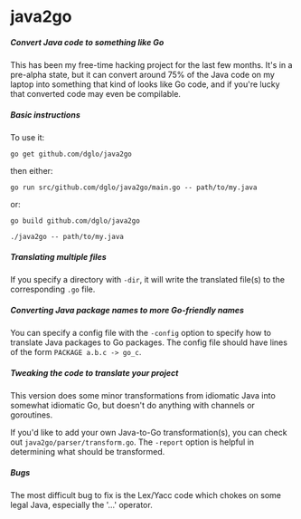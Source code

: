 java2go
=======

##### Convert Java code to something like Go

This has been my free-time hacking project for the last few months.  It's in a pre-alpha state, but it can convert around 75% of the Java code on my laptop into something that kind of looks like Go code, and if you're lucky that converted code may even be compilable.

##### Basic instructions

To use it:

 `go get github.com/dglo/java2go`

then either:

 `go run src/github.com/dglo/java2go/main.go -- path/to/my.java`

or:

 `go build github.com/dglo/java2go`

 `./java2go -- path/to/my.java`

##### Translating multiple files

If you specify a directory with `-dir`, it will write the translated file(s) to the corresponding `.go` file.

##### Converting Java package names to more Go-friendly names

You can specify a config file with the `-config` option to specify how to translate Java packages to Go packages.  The config file should have lines of the form `PACKAGE a.b.c -> go_c`.

##### Tweaking the code to translate your project

This version does some minor transformations from idiomatic Java into
somewhat idiomatic Go, but doesn't do anything with channels or goroutines.

If you'd like to add your own Java-to-Go transformation(s), you can check out `java2go/parser/transform.go`.  The `-report` option is helpful in determining what should be transformed.

##### Bugs

The most difficult bug to fix is the Lex/Yacc code which chokes on some legal Java, especially the  '...' operator.
